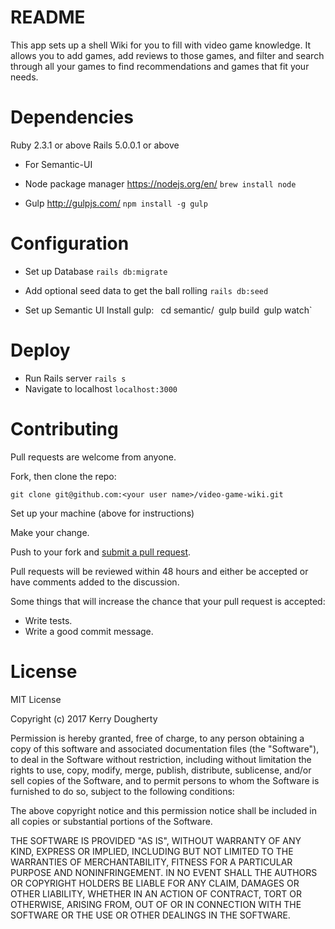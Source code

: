 # README

This app sets up a shell Wiki for you to fill with video game knowledge. It allows you to add games, add reviews to those games, and filter and search through all your games to find recommendations and games that fit your needs.

# Dependencies

Ruby 2.3.1 or above
Rails 5.0.0.1 or above

* For Semantic-UI
- Node package manager https://nodejs.org/en/
`brew install node`

- Gulp http://gulpjs.com/
`npm install -g gulp`


# Configuration

* Set up Database
`rails db:migrate`

* Add optional seed data to get the ball rolling
`rails db:seed`

* Set up Semantic UI
Install gulp: `
`cd semantic/`
`gulp build`
`gulp watch`

# Deploy

* Run Rails server
`rails s`
* Navigate to localhost
`localhost:3000`

# Contributing

Pull requests are welcome from anyone.

Fork, then clone the repo:

    git clone git@github.com:<your user name>/video-game-wiki.git

Set up your machine (above for instructions)

Make your change.

Push to your fork and [submit a pull request][pr].

[pr]: https://github.com/KerryAlsace/video-game-wiki/compare

Pull requests will be reviewed within 48 hours and either be accepted or have comments added to the discussion.

Some things that will increase the chance that your pull request is accepted:

* Write tests.
* Write a good commit message.

# License

MIT License

Copyright (c) 2017 Kerry Dougherty

Permission is hereby granted, free of charge, to any person obtaining a copy
of this software and associated documentation files (the "Software"), to deal
in the Software without restriction, including without limitation the rights
to use, copy, modify, merge, publish, distribute, sublicense, and/or sell
copies of the Software, and to permit persons to whom the Software is
furnished to do so, subject to the following conditions:

The above copyright notice and this permission notice shall be included in all
copies or substantial portions of the Software.

THE SOFTWARE IS PROVIDED "AS IS", WITHOUT WARRANTY OF ANY KIND, EXPRESS OR
IMPLIED, INCLUDING BUT NOT LIMITED TO THE WARRANTIES OF MERCHANTABILITY,
FITNESS FOR A PARTICULAR PURPOSE AND NONINFRINGEMENT. IN NO EVENT SHALL THE
AUTHORS OR COPYRIGHT HOLDERS BE LIABLE FOR ANY CLAIM, DAMAGES OR OTHER
LIABILITY, WHETHER IN AN ACTION OF CONTRACT, TORT OR OTHERWISE, ARISING FROM,
OUT OF OR IN CONNECTION WITH THE SOFTWARE OR THE USE OR OTHER DEALINGS IN THE
SOFTWARE.
